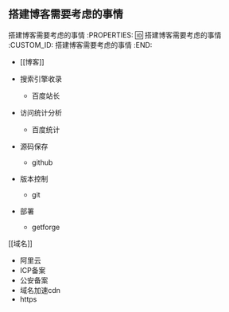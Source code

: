 搭建博客需要考虑的事情
---------------------------

搭建博客需要考虑的事情
:PROPERTIES:
:id: 搭建博客需要考虑的事情
   :CUSTOM_ID: 搭建博客需要考虑的事情
:END:

- [[博客]]
- 搜索引擎收录

  - 百度站长

- 访问统计分析

  - 百度统计

- 源码保存

  - github

- 版本控制

  - git

- 部署

  - getforge

[[域名]]

  - 阿里云
  - ICP备案
  - 公安备案
  - 域名加速cdn
  - https
